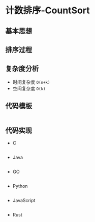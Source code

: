 # 计数排序-CountSort
## 基本思想
## 排序过程
## 复杂度分析
- 时间复杂度    `O(n+k)`
- 空间复杂度    `O(k)`
## 代码模板
```c
```
## 代码实现
* C
```c
```
* Java
```java
```
* GO
```golang
```
* Python
```python
```
* JavaScript
```javascript
```
* Rust
```rust
```